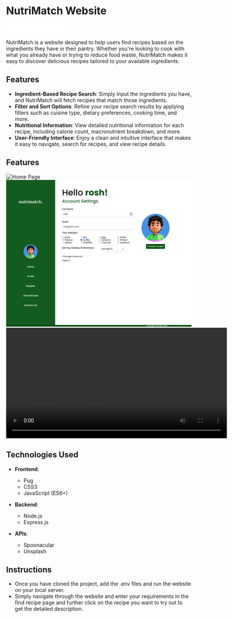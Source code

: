# NutriMatch Website

![NutriMatch Logo](/Git_Images/nutrimatch_logo.png)

NutriMatch is a website designed to help users find recipes based on the ingredients they have in their pantry. Whether you're looking to cook with what you already have or trying to reduce food waste, NutriMatch makes it easy to discover delicious recipes tailored to your available ingredients.

## Features

- **Ingredient-Based Recipe Search**: Simply input the ingredients you have, and NutriMatch will fetch recipes that match those ingredients.
- **Filter and Sort Options**: Refine your recipe search results by applying filters such as cuisine type, dietary preferences, cooking time, and more.
- **Nutritional Information**: View detailed nutritional information for each recipe, including calorie count, macronutrient breakdown, and more.
- **User-Friendly Interface**: Enjoy a clean and intuitive interface that makes it easy to navigate, search for recipes, and view recipe details.

## Features
![Home Page](/Git_Images/Home.png)
![Profile Page](/Git_Images/profile.png)
<video width="600" controls>
  <source src="/Git_Images/nutrimatch_video.mp4" type="video/mp4">
  Your browser does not support the video tag.
</video>
## Technologies Used

- **Frontend**:
  - Pug
  - CSS3
  - JavaScript (ES6+)

- **Backend**:
  - Node.js
  - Express.js

- **APIs**:
  - Spoonacular
  - Unsplash


## Instructions

- Once you have cloned the project, add the .env files and run the website on your local server.
- Simply navigate through the website and enter your requirements in the find recipe page and further click on the recipe you want to try out to get the detailed description.

